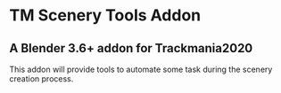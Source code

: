# TM Scenery Tools Addon
## A Blender 3.6+ addon for Trackmania2020
This addon will provide tools to automate some task during the scenery creation process.
